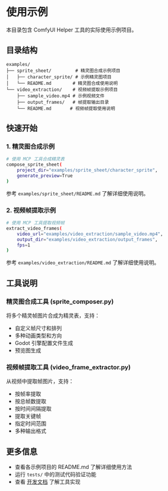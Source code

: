 # 使用示例

本目录包含 ComfyUI Helper 工具的实际使用示例项目。

## 目录结构

```
examples/
├── sprite_sheet/         # 精灵图合成示例项目
│   ├── character_sprite/ # 示例精灵图项目
│   └── README.md        # 精灵图合成使用说明
└── video_extraction/    # 视频帧提取示例项目
    ├── sample_video.mp4 # 示例视频文件
    ├── output_frames/   # 帧提取输出目录
    └── README.md       # 视频帧提取使用说明
```

## 快速开始

### 1. 精灵图合成示例

```bash
# 使用 MCP 工具合成精灵表
compose_sprite_sheet(
    project_dir="examples/sprite_sheet/character_sprite",
    generate_preview=True
)
```

参考 `examples/sprite_sheet/README.md` 了解详细使用说明。

### 2. 视频帧提取示例

```bash
# 使用 MCP 工具提取视频帧
extract_video_frames(
    video_url="examples/video_extraction/sample_video.mp4",
    output_dir="examples/video_extraction/output_frames",
    fps=1
)
```

参考 `examples/video_extraction/README.md` 了解详细使用说明。

## 工具说明

### 精灵图合成工具 (sprite_composer.py)

将多个精灵帧图片合成为精灵表，支持：
- 自定义帧尺寸和排列
- 多种动画类型和方向
- Godot 引擎配置文件生成
- 预览图生成

### 视频帧提取工具 (video_frame_extractor.py)

从视频中提取帧图片，支持：
- 按帧率提取
- 按总帧数提取
- 按时间间隔提取
- 提取关键帧
- 指定时间范围
- 多种输出格式

## 更多信息

- 查看各示例项目的 README.md 了解详细使用方法
- 运行 `tests/` 中的测试代码验证功能
- 查看 [开发文档](../DEVELOPMENT.md) 了解工具实现